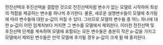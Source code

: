 전진선택과 후진선택을 결합한 것으로 전진선택처럼 변수가 없는 모델로 시작하여 최상의 적합을 제공하는 변수를 하나씩 추가한다. 물론, 새로운 설명변수들이 모델에 추가됨에 따라 변수들에 대한 p-값이 커질 수 있다. 그러므로 모델의 변수들 중 어느 하나에 대한 p-값이 어떤 임계치보다 커지면 그 변수를 모델에서 제외한다. 이러한 전진선택 및 후진선택 단계를 계속하여 모델에 포함되는 모든 변수들은 충분히 작은 p-값을 가지고 모델에서 제외된 변수들은 만약 모델에 추가될 경우 p-값이 크게 될 때 중지된다. 